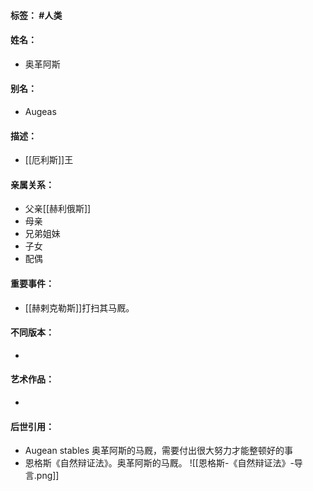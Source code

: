 #### 标签： #人类
#### 姓名：
- 奥革阿斯
#### 别名：
- Augeas
#### 描述：
- [[厄利斯]]王
#### 亲属关系：
- 父亲[[赫利俄斯]]
- 母亲
- 兄弟姐妹
- 子女
- 配偶
#### 重要事件：
- [[赫剌克勒斯]]打扫其马厩。
#### 不同版本：
- 
#### 艺术作品：
- 
#### 后世引用：
- Augean stables 奥革阿斯的马厩，需要付出很大努力才能整顿好的事
- 恩格斯《自然辩证法》。奥革阿斯的马厩。
![[恩格斯-《自然辩证法》-导言.png]]